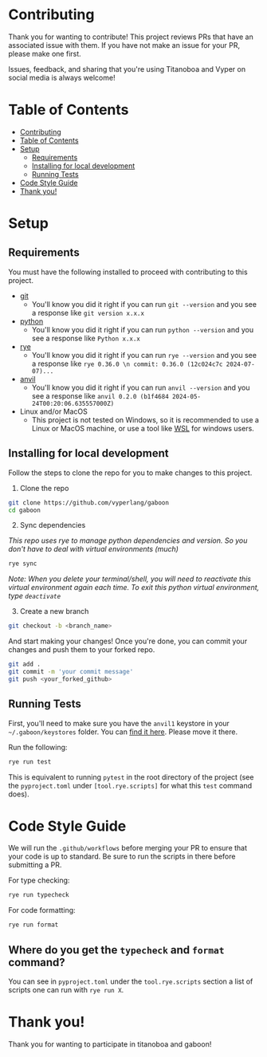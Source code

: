 # Contributing

Thank you for wanting to contribute! This project reviews PRs that have an associated issue with 
them. If you have not make an issue for your PR, please make one first. 

Issues, feedback, and sharing that you're using Titanoboa and Vyper on social media is always welcome!

# Table of Contents

- [Contributing](#contributing)
- [Table of Contents](#table-of-contents)
- [Setup](#setup)
  - [Requirements](#requirements)
  - [Installing for local development](#installing-for-local-development)
  - [Running Tests](#running-tests)
- [Code Style Guide](#code-style-guide)
- [Thank you!](#thank-you)

# Setup

## Requirements

You must have the following installed to proceed with contributing to this project. 

- [git](https://git-scm.com/book/en/v2/Getting-Started-Installing-Git)
  - You'll know you did it right if you can run `git --version` and you see a response like `git version x.x.x`
- [python](https://www.python.org/downloads/)
  - You'll know you did it right if you can run `python --version` and you see a response like `Python x.x.x`
- [rye](https://rye.astral.sh)
  - You'll know you did it right if you can run `rye --version` and you see a response like `rye 0.36.0 \n commit: 0.36.0 (12c024c7c 2024-07-07)...`
- [anvil](https://book.getfoundry.sh/reference/anvil/)
  - You'll know you did it right if you can run `anvil --version` and you see a response like `anvil 0.2.0 (b1f4684 2024-05-24T00:20:06.635557000Z)`
- Linux and/or MacOS
  - This project is not tested on Windows, so it is recommended to use a Linux or MacOS machine, or use a tool like [WSL](https://learn.microsoft.com/en-us/windows/wsl/install) for windows users.

## Installing for local development 

Follow the steps to clone the repo for you to make changes to this project.

1. Clone the repo

```bash
git clone https://github.com/vyperlang/gaboon
cd gaboon
```

2. Sync dependencies

*This repo uses rye to manage python dependencies and version. So you don't have to deal with virtual environments (much)*

```bash
rye sync
```

*Note: When you delete your terminal/shell, you will need to reactivate this virtual environment again each time. To exit this python virtual environment, type `deactivate`*

3. Create a new branch

```bash
git checkout -b <branch_name>
```

And start making your changes! Once you're done, you can commit your changes and push them to your forked repo.

```bash
git add .
git commit -m 'your commit message'
git push <your_forked_github>
```

## Running Tests

First, you'll need to make sure you have the `anvil1` keystore in your `~/.gaboon/keystores` folder. You can [find it here](./tests/data/keystores/anvil1). Please move it there. 

Run the following:

```bash
rye run test
```
This is equivalent to running `pytest` in the root directory of the project (see the `pyproject.toml` under `[tool.rye.scripts]` for what this `test` command does).

# Code Style Guide

We will run the `.github/workflows` before merging your PR to ensure that your code is up to standard. Be sure to run the scripts in there before submitting a PR.

For type checking:

```bash
rye run typecheck
```

For code formatting: 

```bash
rye run format
```

## Where do you get the `typecheck` and `format` command?

You can see in `pyproject.toml` under the `tool.rye.scripts` section a list of scripts one can run with `rye run X`.

# Thank you!

Thank you for wanting to participate in titanoboa and gaboon!